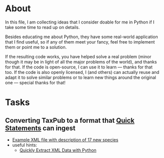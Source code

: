 # About
In this file, I am collecting ideas that I consider doable for me in Python if I take some time to read up on details. 

Besides educating me about Python, they have some real-world application that I find useful, so if any of them meet your fancy, feel free to implement them or point me to a solution. 

If the resulting code works, you have helped solve a real problem (minor though it may be in light of all the major problems of the world), and thanks for that. If the code is open-source, I can use it to learn &mdash; thanks for that too. If the code is also openly licensed, I (and others) can actually reuse and adapt it to solve similar problems or to learn new things around the original one &mdash; special thanks for that!

# Tasks
## Converting TaxPub to a format that [Quick Statements](http://tools.wmflabs.org/wikidata-todo/quick_statements.php) can ingest
* [Example XML file with description of 17 new species](http://phytokeys.pensoft.net/lib/ajax_srv/article_elements_srv.php?action=download_xml&item_id=5203)
* useful hints:
   * [Quickly Extract XML Data with Python](http://www.rdegges.com/quickly-extract-xml-data-with-python/)

